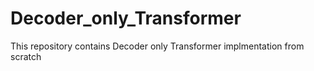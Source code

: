 # Decoder_only_Transformer
This repository contains Decoder only Transformer implmentation from scratch
